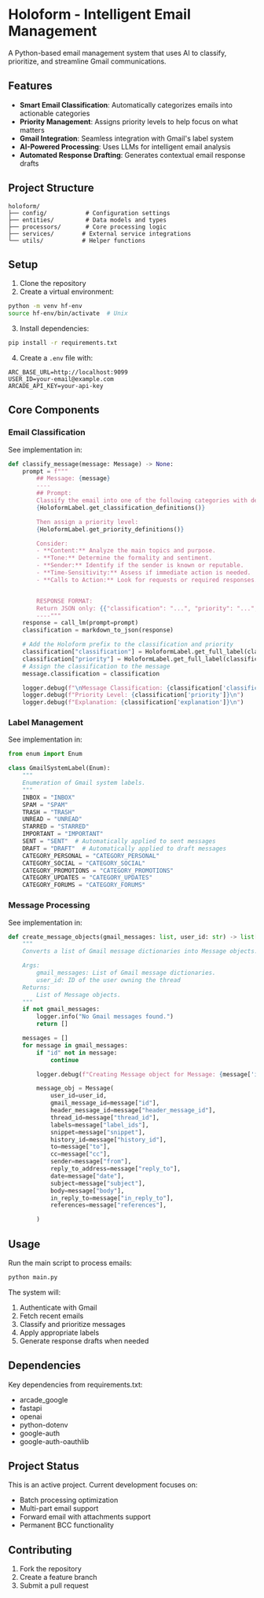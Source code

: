 # Holoform - Intelligent Email Management

A Python-based email management system that uses AI to classify, prioritize, and streamline Gmail communications.

## Features

- **Smart Email Classification**: Automatically categorizes emails into actionable categories
- **Priority Management**: Assigns priority levels to help focus on what matters
- **Gmail Integration**: Seamless integration with Gmail's label system
- **AI-Powered Processing**: Uses LLMs for intelligent email analysis
- **Automated Response Drafting**: Generates contextual email response drafts

## Project Structure

```
holoform/
├── config/           # Configuration settings
├── entities/         # Data models and types
├── processors/       # Core processing logic
├── services/        # External service integrations
└── utils/           # Helper functions
```

## Setup

1. Clone the repository
2. Create a virtual environment:
```bash
python -m venv hf-env
source hf-env/bin/activate  # Unix
```

3. Install dependencies:
```bash
pip install -r requirements.txt
```

4. Create a `.env` file with:
```
ARC_BASE_URL=http://localhost:9099
USER_ID=your-email@example.com
ARCADE_API_KEY=your-api-key
```

## Core Components

### Email Classification
See implementation in:

```82:116:processors/message_processor.py
def classify_message(message: Message) -> None:
    prompt = f"""
        ## Message: {message}
        ----
        ## Prompt:
        Classify the email into one of the following categories with definitions:
        {HoloformLabel.get_classification_definitions()}

        Then assign a priority level:
        {HoloformLabel.get_priority_definitions()}

        Consider:
        - **Content:** Analyze the main topics and purpose.
        - **Tone:** Determine the formality and sentiment.
        - **Sender:** Identify if the sender is known or reputable.
        - **Time-Sensitivity:** Assess if immediate action is needed.
        - **Calls to Action:** Look for requests or required responses.


        RESPONSE FORMAT:
        Return JSON only: {{"classification": "...", "priority": "...", "explanation": "..."}}
        ----"""
    response = call_lm(prompt=prompt)
    classification = markdown_to_json(response)

    # Add the Holoform prefix to the classification and priority
    classification["classification"] = HoloformLabel.get_full_label(classification["classification"])
    classification["priority"] = HoloformLabel.get_full_label(classification["priority"])
    # Assign the classification to the message
    message.classification = classification

    logger.debug(f"\nMessage Classification: {classification['classification']}\n")
    logger.debug(f"Priority Level: {classification['priority']}\n")
    logger.debug(f"Explanation: {classification['explanation']}\n")
```


### Label Management
See implementation in:

```1:19:entities/labels.py
from enum import Enum

class GmailSystemLabel(Enum):
    """
    Enumeration of Gmail system labels.
    """
    INBOX = "INBOX"
    SPAM = "SPAM"
    TRASH = "TRASH"
    UNREAD = "UNREAD"
    STARRED = "STARRED"
    IMPORTANT = "IMPORTANT"
    SENT = "SENT"  # Automatically applied to sent messages
    DRAFT = "DRAFT"  # Automatically applied to draft messages
    CATEGORY_PERSONAL = "CATEGORY_PERSONAL"
    CATEGORY_SOCIAL = "CATEGORY_SOCIAL"
    CATEGORY_PROMOTIONS = "CATEGORY_PROMOTIONS"
    CATEGORY_UPDATES = "CATEGORY_UPDATES"
    CATEGORY_FORUMS = "CATEGORY_FORUMS"
```


### Message Processing
See implementation in:

```25:65:processors/message_processor.py
def create_message_objects(gmail_messages: list, user_id: str) -> list[Message]:
    """
    Converts a list of Gmail message dictionaries into Message objects.

    Args:
        gmail_messages: List of Gmail message dictionaries.
        user_id: ID of the user owning the thread
    Returns:
        List of Message objects.
    """
    if not gmail_messages:
        logger.info("No Gmail messages found.")
        return []

    messages = []
    for message in gmail_messages:
        if "id" not in message:
            continue

        logger.debug(f"Creating Message object for Message: {message['id']}")

        message_obj = Message(
            user_id=user_id,
            gmail_message_id=message["id"],
            header_message_id=message["header_message_id"],
            thread_id=message["thread_id"],
            labels=message["label_ids"],
            snippet=message["snippet"],
            history_id=message["history_id"],
            to=message["to"],
            cc=message["cc"],
            sender=message["from"],
            reply_to_address=message["reply_to"],
            date=message["date"],
            subject=message["subject"],
            body=message["body"],
            in_reply_to=message["in_reply_to"],
            references=message["references"],

        )

```


## Usage

Run the main script to process emails:

```bash
python main.py
```

The system will:
1. Authenticate with Gmail
2. Fetch recent emails
3. Classify and prioritize messages
4. Apply appropriate labels
5. Generate response drafts when needed

## Dependencies

Key dependencies from requirements.txt:
- arcade_google
- fastapi
- openai
- python-dotenv
- google-auth
- google-auth-oauthlib

## Project Status

This is an active project. Current development focuses on:
- Batch processing optimization
- Multi-part email support
- Forward email with attachments support
- Permanent BCC functionality

## Contributing

1. Fork the repository
2. Create a feature branch
3. Submit a pull request


